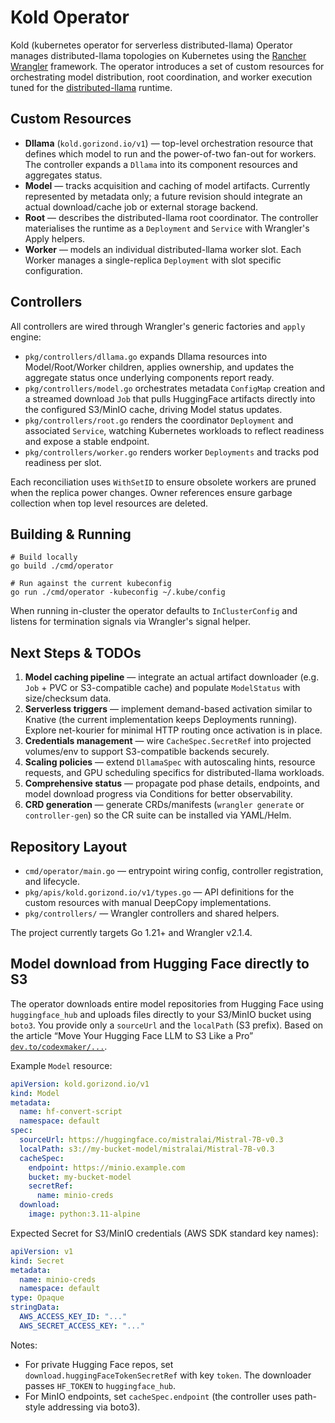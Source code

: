 # Kold Operator

Kold (kubernetes operator for serverless distributed-llama) Operator manages distributed-llama topologies on Kubernetes using the [Rancher Wrangler](https://github.com/rancher/wrangler) framework. The operator introduces a set of custom resources for orchestrating model distribution, root coordination, and worker execution tuned for the [distributed-llama](https://github.com/b4rtaz/distributed-llama) runtime.

## Custom Resources

- **Dllama** (`kold.gorizond.io/v1`) — top-level orchestration resource that defines which model to run and the power-of-two fan-out for workers. The controller expands a `Dllama` into its component resources and aggregates status.
- **Model** — tracks acquisition and caching of model artifacts. Currently represented by metadata only; a future revision should integrate an actual download/cache job or external storage backend.
- **Root** — describes the distributed-llama root coordinator. The controller materialises the runtime as a `Deployment` and `Service` with Wrangler's Apply helpers.
- **Worker** — models an individual distributed-llama worker slot. Each Worker manages a single-replica `Deployment` with slot specific configuration.

## Controllers

All controllers are wired through Wrangler's generic factories and `apply` engine:

- `pkg/controllers/dllama.go` expands Dllama resources into Model/Root/Worker children, applies ownership, and updates the aggregate status once underlying components report ready.
- `pkg/controllers/model.go` orchestrates metadata `ConfigMap` creation and a streamed download `Job` that pulls HuggingFace artifacts directly into the configured S3/MinIO cache, driving Model status updates.
- `pkg/controllers/root.go` renders the coordinator `Deployment` and associated `Service`, watching Kubernetes workloads to reflect readiness and expose a stable endpoint.
- `pkg/controllers/worker.go` renders worker `Deployments` and tracks pod readiness per slot.

Each reconciliation uses `WithSetID` to ensure obsolete workers are pruned when the replica power changes. Owner references ensure garbage collection when top level resources are deleted.

## Building & Running

```shell
# Build locally
go build ./cmd/operator

# Run against the current kubeconfig
go run ./cmd/operator -kubeconfig ~/.kube/config
```

When running in-cluster the operator defaults to `InClusterConfig` and listens for termination signals via Wrangler's signal helper.

## Next Steps & TODOs

1. **Model caching pipeline** — integrate an actual artifact downloader (e.g. `Job` + PVC or S3-compatible cache) and populate `ModelStatus` with size/checksum data.
2. **Serverless triggers** — implement demand-based activation similar to Knative (the current implementation keeps Deployments running). Explore net-kourier for minimal HTTP routing once activation is in place.
3. **Credentials management** — wire `CacheSpec.SecretRef` into projected volumes/env to support S3-compatible backends securely.
4. **Scaling policies** — extend `DllamaSpec` with autoscaling hints, resource requests, and GPU scheduling specifics for distributed-llama workloads.
5. **Comprehensive status** — propagate pod phase details, endpoints, and model download progress via Conditions for better observability.
6. **CRD generation** — generate CRDs/manifests (`wrangler generate` or `controller-gen`) so the CR suite can be installed via YAML/Helm.

## Repository Layout

- `cmd/operator/main.go` — entrypoint wiring config, controller registration, and lifecycle.
- `pkg/apis/kold.gorizond.io/v1/types.go` — API definitions for the custom resources with manual DeepCopy implementations.
- `pkg/controllers/` — Wrangler controllers and shared helpers.

The project currently targets Go 1.21+ and Wrangler v2.1.4.

## Model download from Hugging Face directly to S3

The operator downloads entire model repositories from Hugging Face using `huggingface_hub` and uploads files directly to your S3/MinIO bucket using `boto3`. You provide only a `sourceUrl` and the `localPath` (S3 prefix). Based on the article “Move Your Hugging Face LLM to S3 Like a Pro” [`dev.to/codexmaker/...`](https://dev.to/codexmaker/move-your-hugging-face-llm-to-s3-like-a-pro-without-wasting-local-space-15kp).

Example `Model` resource:

```yaml
apiVersion: kold.gorizond.io/v1
kind: Model
metadata:
  name: hf-convert-script
  namespace: default
spec:
  sourceUrl: https://huggingface.co/mistralai/Mistral-7B-v0.3
  localPath: s3://my-bucket-model/mistralai/Mistral-7B-v0.3
  cacheSpec:
    endpoint: https://minio.example.com
    bucket: my-bucket-model
    secretRef:
      name: minio-creds
  download:
    image: python:3.11-alpine
```

Expected Secret for S3/MinIO credentials (AWS SDK standard key names):

```yaml
apiVersion: v1
kind: Secret
metadata:
  name: minio-creds
  namespace: default
type: Opaque
stringData:
  AWS_ACCESS_KEY_ID: "..."
  AWS_SECRET_ACCESS_KEY: "..."
```

Notes:
- For private Hugging Face repos, set `download.huggingFaceTokenSecretRef` with key `token`. The downloader passes `HF_TOKEN` to `huggingface_hub`.
- For MinIO endpoints, set `cacheSpec.endpoint` (the controller uses path-style addressing via boto3).
